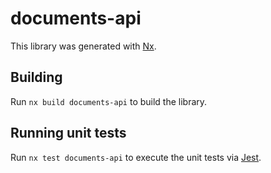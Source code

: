 # documents-api

This library was generated with [Nx](https://nx.dev).

## Building

Run `nx build documents-api` to build the library.

## Running unit tests

Run `nx test documents-api` to execute the unit tests via [Jest](https://jestjs.io).
